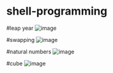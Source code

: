 # shell-programming
#leap year
![image](https://user-images.githubusercontent.com/123438408/214487789-a4a223b0-c495-4e98-b2d1-b0e3d9938eb3.png)

#swapping
![image](https://user-images.githubusercontent.com/123438408/214488112-57626a3d-53ca-47fa-8de2-02558f3ca904.png)

#natural numbers
![image](https://user-images.githubusercontent.com/123438408/214488464-37d10e0b-eaee-4930-af75-ec354c2fae08.png)

#cube
![image](https://user-images.githubusercontent.com/123438408/214489768-fcda3d97-44c8-41dc-916c-b12d36c18272.png)
